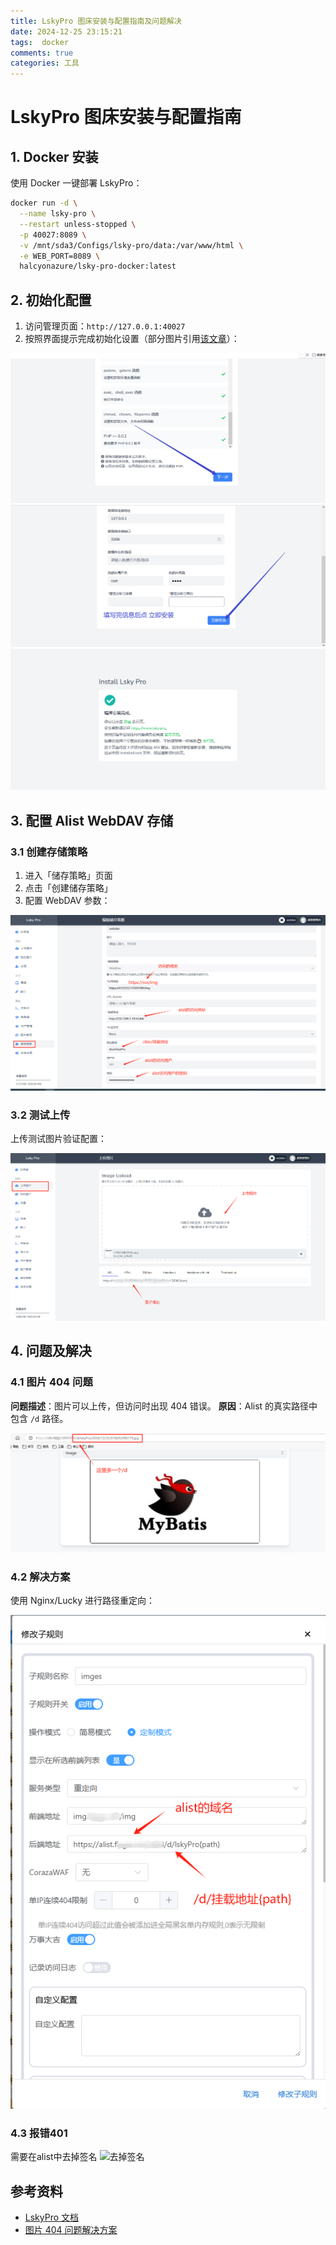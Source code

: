 ```yaml
---
title: LskyPro 图床安装与配置指南及问题解决
date: 2024-12-25 23:15:21
tags:  docker
comments: true
categories: 工具
---
```

# LskyPro 图床安装与配置指南 
<!--more-->
## 1. Docker 安装

使用 Docker 一键部署 LskyPro：

```bash
docker run -d \
  --name lsky-pro \
  --restart unless-stopped \
  -p 40027:8089 \
  -v /mnt/sda3/Configs/lsky-pro/data:/var/www/html \
  -e WEB_PORT=8089 \
  halcyonazure/lsky-pro-docker:latest
```

## 2. 初始化配置

1. 访问管理页面：`http://127.0.0.1:40027`
2. 按照界面提示完成初始化设置（部分图片引用[该文章](https://zhuanlan.zhihu.com/p/667419644)）：

![初始化界面](../images/2023/676c1b4ed5873.png)
![基础配置](../images/2023/676c1b83c766f.png)
![管理员账户设置](../images/2023/676c1bade69dc.png)

## 3. 配置 Alist WebDAV 存储

### 3.1 创建存储策略
1. 进入「储存策略」页面
2. 点击「创建储存策略」
3. 配置 WebDAV 参数：

![存储策略配置](../images/2023/676c1d1745843.png)

### 3.2 测试上传
上传测试图片验证配置：

![上传测试](../images/2023/676c1daf703e2.png)

## 4. 问题及解决

### 4.1 图片 404 问题
**问题描述**：图片可以上传，但访问时出现 404 错误。
**原因**：Alist 的真实路径中包含 `/d` 路径。

![404错误说明](../images/2023/676c1efe91fa3.png)

### 4.2 解决方案
使用 Nginx/Lucky 进行路径重定向：

![重定向配置](../images/2023/676c1f9444ff7.png)

### 4.3 报错401
需要在alist中去掉签名
![去掉签名](https://img.flygo.site:8088/img/2025/07/26/688477b3d4ec0.png)

## 参考资料
- [LskyPro 文档](https://docs.lsky.pro/)
- [图片 404 问题解决方案](https://github.com/lsky-org/lsky-pro/issues/520)